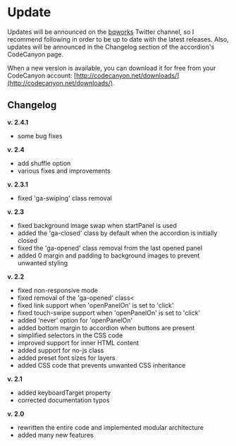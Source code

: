 # Update #

Updates will be announced on the [bqworks](https://twitter.com/bqworks) Twitter channel, so I recommend following in order to be up to date with the latest releases. Also, updates will be announced in the Changelog section of the accordion's CodeCanyon page.

When a new version is available, you can download it for free from your CodeCanyon account: [http://codecanyon.net/downloads/](http://codecanyon.net/downloads/).

## Changelog ##

**v. 2.4.1**

* some bug fixes

**v. 2.4**

* add shuffle option
* various fixes and improvements

**v. 2.3.1**

* fixed 'ga-swiping' class removal

**v. 2.3**

* fixed background image swap when startPanel is used
* added the 'ga-closed' class by default when the accordion is initially closed
* fixed the 'ga-opened' class removal from the last opened panel
* added 0 margin and padding to background images to prevent unwanted styling

**v. 2.2**

* fixed non-responsive mode
* fixed removal of the 'ga-opened' class<
* fixed link support when 'openPanelOn' is set to 'click'
* fixed touch-swipe support when 'openPanelOn' is set to 'click'
* added 'never' option for 'openPanelOn'
* added bottom margin to accordion when buttons are present
* simplified selectors in the CSS code
* improved support for inner HTML content
* added support for no-js class
* added preset font sizes for layers
* added CSS code that prevents unwanted CSS inheritance

**v. 2.1**

* added keyboardTarget property
* corrected documentation typos

**v. 2.0**

* rewritten the entire code and implemented modular architecture
* added many new features